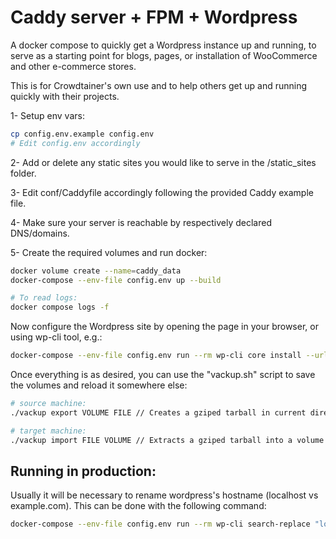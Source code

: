 # Caddy server + FPM + Wordpress

A docker compose to quickly get a Wordpress instance up and running, to serve as a starting point for blogs, pages, or installation of WooCommerce and other e-commerce stores.

This is for Crowdtainer's own use and to help others get up and running quickly with their projects.

1- Setup env vars:
```sh
cp config.env.example config.env
# Edit config.env accordingly
```

2- Add or delete any static sites you would like to serve in the /static_sites folder.

3- Edit conf/Caddyfile accordingly following the provided Caddy example file.

4- Make sure your server is reachable by respectively declared DNS/domains.

5- Create the required volumes and run docker:

```sh
docker volume create --name=caddy_data
docker-compose --env-file config.env up --build

# To read logs:
docker compose logs -f
```

Now configure the Wordpress site by opening the page in your browser, or using wp-cli tool, e.g.:

```sh
docker-compose --env-file config.env run --rm wp-cli core install --url=example.com --title=Example --admin_user=supervisor --admin_password=strongpassword --admin_email=info@example.com
```

Once everything is as desired, you can use the "vackup.sh" script to save the volumes and reload it somewhere else:

```sh
# source machine:
./vackup export VOLUME FILE // Creates a gziped tarball in current directory from a volume

# target machine:
./vackup import FILE VOLUME // Extracts a gziped tarball into a volume
```

## Running in production:

Usually it will be necessary to rename wordpress's hostname (localhost vs example.com). This can be done with the following command:

```sh
docker-compose --env-file config.env run --rm wp-cli search-replace "localhost" "shop.example.com"
```
